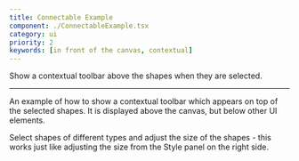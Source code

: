 ```yaml
---
title: Connectable Example
component: ./ConnectableExample.tsx
category: ui
priority: 2
keywords: [in front of the canvas, contextual]
---
```


Show a contextual toolbar above the shapes when they are selected.

---

An example of how to show a contextual toolbar which appears on top of the selected shapes. It is displayed above the canvas, but below other UI elements.

Select shapes of different types and adjust the size of the shapes - this works just like adjusting the size from the Style panel on the right side.
